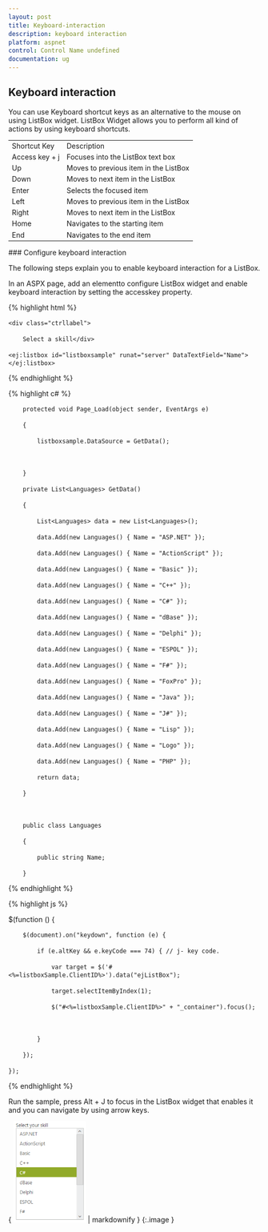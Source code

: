 ```yaml
---
layout: post
title: Keyboard-interaction
description: keyboard interaction
platform: aspnet
control: Control Name undefined
documentation: ug
---
```


## Keyboard interaction

You can use Keyboard shortcut keys as an alternative to the mouse on using ListBox widget. ListBox Widget allows you to perform all kind of actions by using keyboard shortcuts.

<table>
<tr>
<td>
Shortcut Key</td><td>
Description</td></tr>
<tr>
<td>
Access key + j</td><td>
Focuses into the ListBox text box</td></tr>
<tr>
<td>
Up</td><td>
Moves to previous item in the ListBox</td></tr>
<tr>
<td>
Down</td><td>
Moves to next item in the ListBox</td></tr>
<tr>
<td>
Enter</td><td>
Selects the focused item</td></tr>
<tr>
<td>
Left </td><td>
Moves to previous item in the ListBox</td></tr>
<tr>
<td>
Right </td><td>
Moves to next item in the ListBox</td></tr>
<tr>
<td>
Home</td><td>
Navigates to the starting item </td></tr>
<tr>
<td>
End</td><td>
Navigates to the end item </td></tr>
</table>
### Configure keyboard interaction

The following steps explain you to enable keyboard interaction for a ListBox.

In an ASPX page, add an elementto configure ListBox widget and enable keyboard interaction by setting the accesskey property.



{% highlight html %}

<div id="control">

    <div class="ctrllabel">

        Select a skill</div>

    <ej:listbox id="listboxsample" runat="server" DataTextField="Name"></ej:listbox>

</div>





{% endhighlight %}



{% highlight c# %}

        protected void Page_Load(object sender, EventArgs e)

        {

            listboxsample.DataSource = GetData();



        }

        private List<Languages> GetData()

        {

            List<Languages> data = new List<Languages>();

            data.Add(new Languages() { Name = "ASP.NET" });

            data.Add(new Languages() { Name = "ActionScript" });

            data.Add(new Languages() { Name = "Basic" });

            data.Add(new Languages() { Name = "C++" });

            data.Add(new Languages() { Name = "C#" });

            data.Add(new Languages() { Name = "dBase" });

            data.Add(new Languages() { Name = "Delphi" });

            data.Add(new Languages() { Name = "ESPOL" });

            data.Add(new Languages() { Name = "F#" });

            data.Add(new Languages() { Name = "FoxPro" });

            data.Add(new Languages() { Name = "Java" });

            data.Add(new Languages() { Name = "J#" });

            data.Add(new Languages() { Name = "Lisp" });

            data.Add(new Languages() { Name = "Logo" });

            data.Add(new Languages() { Name = "PHP" });

            return data;

        }



        public class Languages

        {

            public string Name;

        }





{% endhighlight %}





{% highlight js %}

$(function () {

        $(document).on("keydown", function (e) {

            if (e.altKey && e.keyCode === 74) { // j- key code.

                var target = $('#<%=listboxSample.ClientID%>').data("ejListBox");

                target.selectItemByIndex(1);

                $("#<%=listboxSample.ClientID%>" + "_container").focus();



            }

        });

    });



{% endhighlight %}



Run the sample, press Alt + J to focus in the ListBox widget that enables it and you can navigate by using arrow keys.


{ ![](Keyboard-interaction_images/Keyboard-interaction_img1.png) | markdownify }
{:.image }


